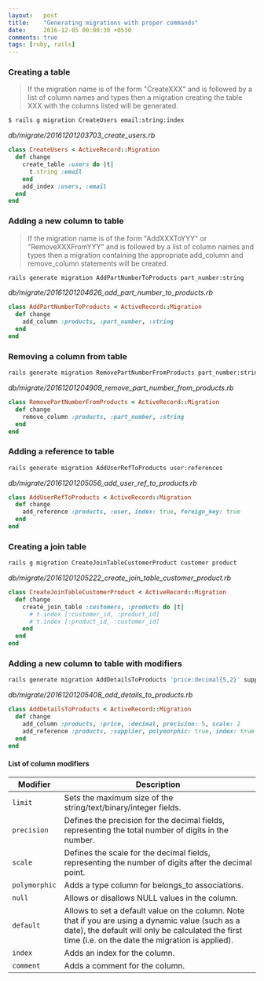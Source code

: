 ```yaml
---
layout:   post
title:    "Generating migrations with proper commands"
date:     2016-12-05 00:00:30 +0530
comments: true
tags: [ruby, rails]
---
```


### Creating a table

> If the migration name is of the form "CreateXXX" and is followed by a list of column names and types then a migration creating the table XXX with the columns listed will be generated.

```bash
$ rails g migration CreateUsers email:string:index
```

_db/migrate/20161201203703_create_users.rb_

```ruby
class CreateUsers < ActiveRecord::Migration
  def change
    create_table :users do |t|
      t.string :email
    end
    add_index :users, :email
  end
end
```

### Adding a new column to table

> If the migration name is of the form "AddXXXToYYY" or "RemoveXXXFromYYY" and is followed by a list of column names and types then a migration containing the appropriate add_column and remove_column statements will be created.

```sh
rails generate migration AddPartNumberToProducts part_number:string
```

_db/migrate/20161201204626_add_part_number_to_products.rb_

```ruby
class AddPartNumberToProducts < ActiveRecord::Migration
  def change
    add_column :products, :part_number, :string
  end
end
```

### Removing a column from table

```sh
rails generate migration RemovePartNumberFromProducts part_number:string
```

_db/migrate/20161201204909_remove_part_number_from_products.rb_

```ruby
class RemovePartNumberFromProducts < ActiveRecord::Migration
  def change
    remove_column :products, :part_number, :string
  end
end
```

### Adding a reference to table

```sh
rails generate migration AddUserRefToProducts user:references
```

_db/migrate/20161201205056_add_user_ref_to_products.rb_

```ruby
class AddUserRefToProducts < ActiveRecord::Migration
  def change
    add_reference :products, :user, index: true, foreign_key: true
  end
end
```

### Creating a join table

```sh
rails g migration CreateJoinTableCustomerProduct customer product
```

_db/migrate/20161201205222_create_join_table_customer_product.rb_

```ruby
class CreateJoinTableCustomerProduct < ActiveRecord::Migration
  def change
    create_join_table :customers, :products do |t|
      # t.index [:customer_id, :product_id]
      # t.index [:product_id, :customer_id]
    end
  end
end
```

### Adding a new column to table with modifiers

```sh
rails generate migration AddDetailsToProducts 'price:decimal{5,2}' supplier:references{polymorphic}
```

_db/migrate/20161201205408_add_details_to_products.rb_

```ruby
class AddDetailsToProducts < ActiveRecord::Migration
  def change
    add_column :products, :price, :decimal, precision: 5, scale: 2
    add_reference :products, :supplier, polymorphic: true, index: true
  end
end
```

#### List of column modifiers

|     Modifier    |  Description |
|-----------------|---|
| `limit`       | Sets the maximum size of the string/text/binary/integer fields. |
| `precision`   | Defines the precision for the decimal fields, representing the total number of digits in the number. |
| `scale`       | Defines the scale for the decimal fields, representing the number of digits after the decimal point. |
| `polymorphic` | Adds a type column for belongs_to associations. |
| `null`        | Allows or disallows NULL values in the column. |
| `default`     | Allows to set a default value on the column. Note that if you are using a dynamic value (such as a date), the default will only be calculated the first time (i.e. on the date the migration is applied). |
| `index`       | Adds an index for the column. |
| `comment`     | Adds a comment for the column. |
